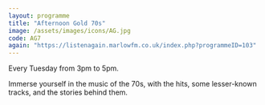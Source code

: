 ```yaml
---
layout: programme
title: "Afternoon Gold 70s"
image: /assets/images/icons/AG.jpg
code: AG7
again: "https://listenagain.marlowfm.co.uk/index.php?programmeID=103"
---
```

Every Tuesday from 3pm to 5pm. 

Immerse yourself in the music of the 70s, with the hits, some lesser-known tracks, and the stories behind them. 